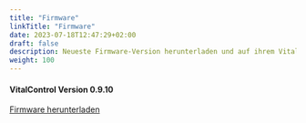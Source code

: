```yaml
---
title: "Firmware"
linkTitle: "Firmware"
date: 2023-07-18T12:47:29+02:00
draft: false
description: Neueste Firmware-Version herunterladen und auf ihrem VitalControl-Gerät einspielen.
weight: 100
---
```

#### VitalControl Version 0.9.10

<a href="/download/firmware.vcu" role="button" class="btn btn-primary btn-lg">Firmware herunterladen</a>
